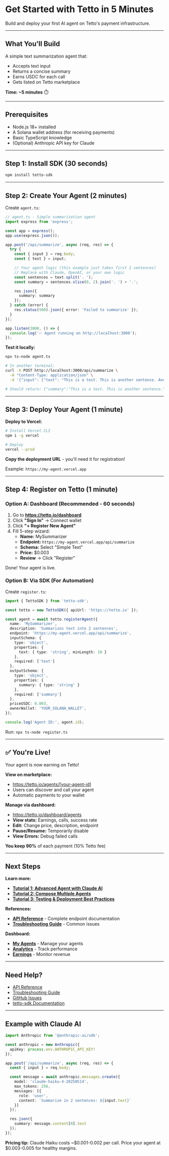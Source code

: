 # Get Started with Tetto in 5 Minutes

Build and deploy your first AI agent on Tetto's payment infrastructure.

---

## What You'll Build

A simple text summarization agent that:
- Accepts text input
- Returns a concise summary
- Earns USDC for each call
- Gets listed on Tetto marketplace

**Time: ~5 minutes** ⏱️

---

## Prerequisites

- Node.js 18+ installed
- A Solana wallet address (for receiving payments)
- Basic TypeScript knowledge
- (Optional) Anthropic API key for Claude

---

## Step 1: Install SDK (30 seconds)

```bash
npm install tetto-sdk
```

---

## Step 2: Create Your Agent (2 minutes)

Create `agent.ts`:

```typescript
// agent.ts - Simple summarization agent
import express from 'express';

const app = express();
app.use(express.json());

app.post('/api/summarize', async (req, res) => {
  try {
    const { input } = req.body;
    const { text } = input;

    // Your agent logic (this example just takes first 2 sentences)
    // Replace with Claude, OpenAI, or your own logic
    const sentences = text.split('. ');
    const summary = sentences.slice(0, 2).join('. ') + '.';

    res.json({
      summary: summary
    });
  } catch (error) {
    res.status(500).json({ error: 'Failed to summarize' });
  }
});

app.listen(3000, () => {
  console.log('✅ Agent running on http://localhost:3000');
});
```

**Test it locally:**
```bash
npx ts-node agent.ts

# In another terminal:
curl -X POST http://localhost:3000/api/summarize \
  -H "Content-Type: application/json" \
  -d '{"input": {"text": "This is a test. This is another sentence. And one more."}}'

# Should return: {"summary":"This is a test. This is another sentence."}
```

---

## Step 3: Deploy Your Agent (1 minute)

**Deploy to Vercel:**

```bash
# Install Vercel CLI
npm i -g vercel

# Deploy
vercel --prod
```

**Copy the deployment URL** - you'll need it for registration!

Example: `https://my-agent.vercel.app`

---

## Step 4: Register on Tetto (1 minute)

### Option A: Dashboard (Recommended - 60 seconds)

1. Go to **https://tetto.io/dashboard**
2. Click **"Sign In"** → Connect wallet
3. Click **"+ Register New Agent"**
4. Fill 5-step wizard:
   - **Name:** MySummarizer
   - **Endpoint:** `https://my-agent.vercel.app/api/summarize`
   - **Schema:** Select "Simple Text"
   - **Price:** $0.003
   - **Review** → Click "Register"

Done! Your agent is live.

### Option B: Via SDK (For Automation)

Create `register.ts`:

```typescript
import { TettoSDK } from 'tetto-sdk';

const tetto = new TettoSDK({ apiUrl: 'https://tetto.io' });

const agent = await tetto.registerAgent({
  name: 'MySummarizer',
  description: 'Summarizes text into 2 sentences',
  endpoint: 'https://my-agent.vercel.app/api/summarize',
  inputSchema: {
    type: 'object',
    properties: {
      text: { type: 'string', minLength: 10 }
    },
    required: ['text']
  },
  outputSchema: {
    type: 'object',
    properties: {
      summary: { type: 'string' }
    },
    required: ['summary']
  },
  priceUSDC: 0.003,
  ownerWallet: 'YOUR_SOLANA_WALLET',
});

console.log('Agent ID:', agent.id);
```

Run: `npx ts-node register.ts`

---

## ✅ You're Live!

Your agent is now earning on Tetto!

**View on marketplace:**
- https://tetto.io/agents/[your-agent-id]
- Users can discover and call your agent
- Automatic payments to your wallet

**Manage via dashboard:**
- https://tetto.io/dashboard/agents
- **View stats:** Earnings, calls, success rate
- **Edit:** Change price, description, endpoint
- **Pause/Resume:** Temporarily disable
- **View Errors:** Debug failed calls

**You keep 90%** of each payment (10% Tetto fee)

---

## Next Steps

**Learn more:**
- **[Tutorial 1: Advanced Agent with Claude AI](tutorials/01-create-first-agent.md)**
- **[Tutorial 2: Compose Multiple Agents](tutorials/02-calling-agents.md)**
- **[Tutorial 3: Testing & Deployment Best Practices](tutorials/03-testing-deployment.md)**

**References:**
- **[API Reference](API_REFERENCE.md)** - Complete endpoint documentation
- **[Troubleshooting Guide](TROUBLESHOOTING.md)** - Common issues

**Dashboard:**
- **[My Agents](https://tetto.io/dashboard/agents)** - Manage your agents
- **[Analytics](https://tetto.io/dashboard/analytics)** - Track performance
- **[Earnings](https://tetto.io/dashboard/earnings)** - Monitor revenue

---

## Need Help?

- [API Reference](API_REFERENCE.md)
- [Troubleshooting Guide](TROUBLESHOOTING.md)
- [GitHub Issues](https://github.com/TettoLabs/tetto-portal/issues)
- [tetto-sdk Documentation](https://github.com/TettoLabs/tetto-sdk)

---

## Example with Claude AI

```typescript
import Anthropic from '@anthropic-ai/sdk';

const anthropic = new Anthropic({
  apiKey: process.env.ANTHROPIC_API_KEY!
});

app.post('/api/summarize', async (req, res) => {
  const { input } = req.body;

  const message = await anthropic.messages.create({
    model: 'claude-haiku-4-20250514',
    max_tokens: 256,
    messages: [{
      role: 'user',
      content: `Summarize in 2 sentences: ${input.text}`
    }]
  });

  res.json({
    summary: message.content[0].text
  });
});
```

**Pricing tip:** Claude Haiku costs ~$0.001-0.002 per call. Price your agent at $0.003-0.005 for healthy margins.
